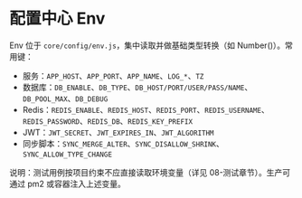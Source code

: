 # 配置中心 Env

Env 位于 `core/config/env.js`，集中读取并做基础类型转换（如 Number()）。常用键：

-   服务：`APP_HOST`、`APP_PORT`、`APP_NAME`、`LOG_*`、`TZ`
-   数据库：`DB_ENABLE`、`DB_TYPE`、`DB_HOST/PORT/USER/PASS/NAME`、`DB_POOL_MAX`、`DB_DEBUG`
-   Redis：`REDIS_ENABLE`、`REDIS_HOST`、`REDIS_PORT`、`REDIS_USERNAME`、`REDIS_PASSWORD`、`REDIS_DB`、`REDIS_KEY_PREFIX`
-   JWT：`JWT_SECRET`、`JWT_EXPIRES_IN`、`JWT_ALGORITHM`
-   同步脚本：`SYNC_MERGE_ALTER`、`SYNC_DISALLOW_SHRINK`、`SYNC_ALLOW_TYPE_CHANGE`

说明：测试用例按项目约束不应直接读取环境变量（详见 08-测试章节）。生产可通过 pm2 或容器注入上述变量。
